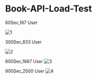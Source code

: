 # Book-API-Load-Test
60Sec,167 User

![1](https://user-images.githubusercontent.com/50632041/177080199-d73e6208-ad79-40ea-805a-37dba5c72966.PNG)

300Sec,833 User 

![2](https://user-images.githubusercontent.com/50632041/177080292-a265d5d6-2f23-4ced-aa1b-8f1eaa5069ab.PNG)

600Sec,1667 User 
![3](https://user-images.githubusercontent.com/50632041/177080339-8819f969-4186-4722-83f5-453d78bbae11.PNG)

900Sec,2500 User
![4](https://user-images.githubusercontent.com/50632041/177080380-d437eeda-e7f5-4db1-879c-8b81122576a7.PNG)
